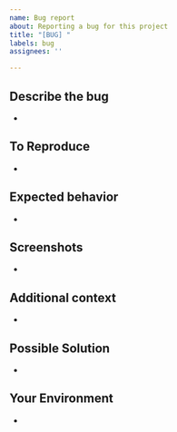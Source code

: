```yaml
---
name: Bug report
about: Reporting a bug for this project
title: "[BUG] "
labels: bug
assignees: ''

---
```


## Describe the bug
- 

## To Reproduce
- 

## Expected behavior
- 

## Screenshots
-

## Additional context
-

## Possible Solution
- 

## Your Environment
- 
